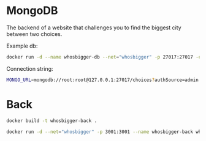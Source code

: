 # MongoDB
The backend of a website that challenges you to find the biggest city between two choices.

Example db:
```bash
docker run -d --name whosbigger-db --net="whosbigger" -p 27017:27017 -e MONGO_INITDB_ROOT_USERNAME="root" -e MONGO_INITDB_ROOT_PASSWORD="root" -e MONGO_INITDB_DATABASE="choices" mongo:7
```
Connection string:
```bash
MONGO_URL=mongodb://root:root@127.0.0.1:27017/choices?authSource=admin
```

# Back
```bash
docker build -t whosbigger-back .
```

```bash
docker run -d --net="whosbigger" -p 3001:3001 --name whosbigger-back whosbigger-back
```
